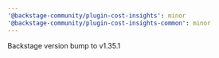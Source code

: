 ```yaml
---
'@backstage-community/plugin-cost-insights': minor
'@backstage-community/plugin-cost-insights-common': minor
---
```


Backstage version bump to v1.35.1
